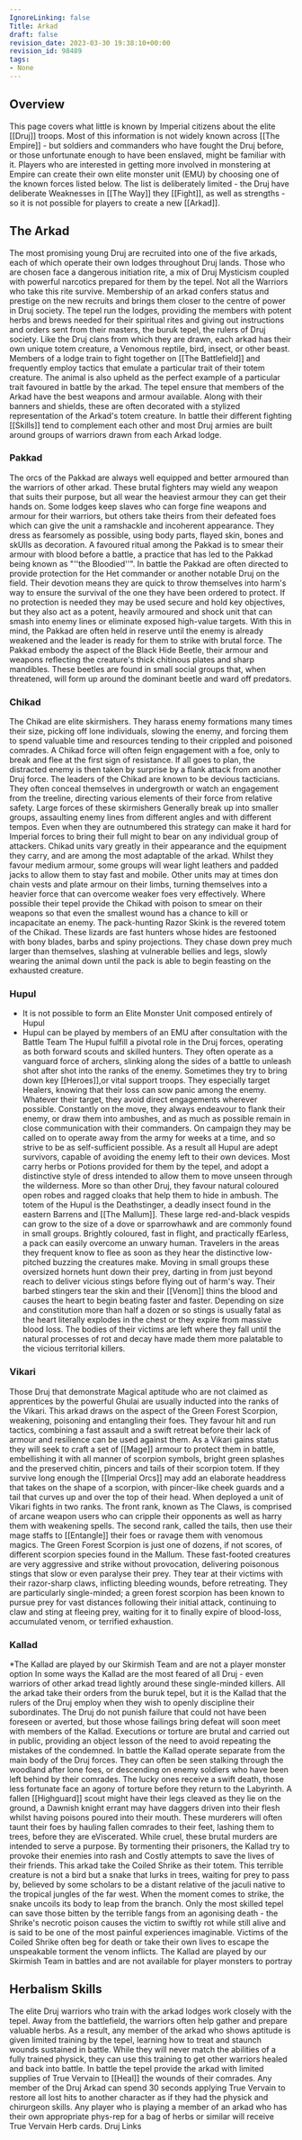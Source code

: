 ```yaml
---
IgnoreLinking: false
Title: Arkad
draft: false
revision_date: 2023-03-30 19:38:10+00:00
revision_id: 98489
tags:
- None
---
```


## Overview
This page covers what little is known by Imperial citizens about the elite [[Druj]] troops. Most of this information is not widely known across [[The Empire]] - but soldiers and commanders who have fought the Druj before, or those unfortunate enough to have been enslaved, might be familiar with it.
Players who are interested in getting more involved in monstering at Empire can create their own elite monster unit (EMU) by choosing one of the known forces listed below. The list is deliberately limited - the Druj have deliberate Weaknesses in [[The Way]] they [[Fight]], as well as strengths - so it is not possible for players to create a new [[Arkad]].
## The Arkad
The most promising young Druj are recruited into one of the five arkads, each of which operate their own lodges throughout Druj lands. Those who are chosen face a dangerous initiation rite, a mix of Druj Mysticism coupled with powerful narcotics prepared for them by the tepel. Not all the Warriors who take this rite survive. Membership of an arkad confers status and prestige on the new recruits and brings them closer to the centre of power in Druj society. The tepel run the lodges, providing the members with potent herbs and brews needed for their spiritual rites and giving out instructions and orders sent from their masters, the buruk tepel, the rulers of Druj society.
Like the Druj clans from which they are drawn, each arkad has their own unique totem creature, a Venomous reptile, bird, insect, or other beast. Members of a lodge train to fight together on [[The Battlefield]] and frequently employ tactics that emulate a particular trait of their totem creature. The animal is also upheld as the perfect example of a particular trait favoured in battle by the arkad.
The tepel ensure that members of the Arkad have the best weapons and armour available. Along with their banners and shields, these are often decorated with a stylized representation of the Arkad's totem creature. In battle their different fighting [[Skills]] tend to complement each other and most Druj armies are built around groups of warriors drawn from each Arkad lodge.
### Pakkad
The orcs of the Pakkad are always well equipped and better armoured than the warriors of other arkad. These brutal fighters may wield any weapon that suits their purpose, but all wear the heaviest armour they can get their hands on. Some lodges keep slaves who can forge fine weapons and armour for their warriors, but others take theirs from their defeated foes which can give the unit a ramshackle and incoherent appearance. They dress as fearsomely as possible, using body parts, flayed skin, bones and skUlls as decoration. A favoured ritual among the Pakkad is to smear their armour with blood before a battle, a practice that has led to the Pakkad being known as "''the Bloodied''". 
In battle the Pakkad are often directed to provide protection for the Het commander or another notable Druj on the field. Their devotion means they are quick to throw themselves into harm's way to ensure the survival of the one they have been ordered to protect. If no protection is needed they may be used secure and hold key objectives, but they also act as a potent, heavily armoured and shock unit that can smash into enemy lines or eliminate exposed high-value targets. With this in mind, the Pakkad are often held in reserve until the enemy is already weakened and the leader is ready for them to strike with brutal force. 
The Pakkad embody the aspect of the Black Hide Beetle, their armour and weapons reflecting the creature's thick chitinous plates and sharp mandibles. These beetles are found in small social groups that, when threatened, will form up around the dominant beetle and ward off predators.
### Chikad
The Chikad are elite skirmishers. They harass enemy formations many times their size, picking off lone individuals, slowing the enemy, and forcing them to spend valuable time and resources tending to their crippled and poisoned comrades. A Chikad force will often feign engagement with a foe, only to break and flee at the first sign of resistance. If all goes to plan, the distracted enemy is then taken by surprise by a flank attack from another Druj force. 
The leaders of the Chikad are known to be devious tacticians. They often conceal themselves in undergrowth or watch an engagement from the treeline, directing various elements of their force from relative safety. Large forces of these skirmishers Generally break up into smaller groups, assaulting enemy lines from different angles and with different tempos. Even when they are outnumbered this strategy can make it hard for Imperial forces to bring their full might to bear on any individual group of attackers.
Chikad units vary greatly in their appearance and the equipment they carry, and are among the most adaptable of the arkad. Whilst they favour medium armour, some groups will wear light leathers and padded jacks to allow them to stay fast and mobile. Other units may at times don chain vests and plate armour on their limbs, turning themselves into a heavier force that can overcome weaker foes very effectively. Where possible their tepel provide the Chikad with poison to smear on their weapons so that even the smallest wound has a chance to kill or incapacitate an enemy.
The pack-hunting Razor Skink is the revered totem of the Chikad. These lizards are fast hunters whose hides are festooned with bony blades, barbs and spiny projections. They chase down prey much larger than themselves, slashing at vulnerable bellies and legs, slowly wearing the animal down until the pack is able to begin feasting on the exhausted creature.
### Hupul
* It is not possible to form an Elite Monster Unit composed entirely of Hupul
* Hupul can be played by members of an EMU after consultation with the Battle Team 
The Hupul fulfill a pivotal role in the Druj forces, operating as both forward scouts and skilled hunters. They often operate as a vanguard force of archers, slinking along the sides of a battle to unleash shot after shot into the ranks of the enemy. Sometimes they try to bring down key [[Heroes]],or vital support troops. They especially target Healers, knowing that their loss can sow panic among the enemy. Whatever their target, they avoid direct engagements wherever possible. Constantly on the move, they always endeavour to flank their enemy, or draw them into ambushes, and as much as possible remain in close communication with their commanders. 
On campaign they may be called on to operate away from the army for weeks at a time, and so strive to be as self-sufficient possible. As a result all Hupul are adept survivors, capable of avoiding the enemy left to their own devices. Most carry herbs or Potions provided for them by the tepel, and adopt a distinctive style of dress intended to allow them to move unseen through the wilderness. More so than other Druj, they favour natural coloured open robes and ragged cloaks that help them to hide in ambush.
The totem of the Hupul is the Deathstinger, a deadly insect found in the eastern Barrens and [[The Mallum]]. These large red-and-black vespids can grow to the size of a dove or sparrowhawk and are commonly found in small groups. Brightly coloured, fast in flight, and practically fEarless, a pack can easily overcome an unwary human. Travelers in the areas they frequent know to flee as soon as they hear the distinctive low-pitched buzzing the creatures make. Moving in small groups these oversized hornets hunt down their prey, darting in from just beyond reach to deliver vicious stings before flying out of harm's way. Their barbed stingers tear the skin and their [[Venom]] thins the blood and causes the heart to begin beating faster and faster. Depending on size and constitution more than half a dozen or so stings is usually fatal as the heart literally explodes in the chest or they expire from massive blood loss. The bodies of their victims are left where they fall until the natural processes of rot and decay have made them more palatable to the vicious territorial killers.
### Vikari
Those Druj that demonstrate Magical aptitude who are not claimed as apprentices by the powerful Ghulai are usually inducted into the ranks of the Vikari. This arkad draws on the aspect of the Green Forest Scorpion, weakening, poisoning and entangling their foes. They favour hit and run tactics, combining a fast assault and a swift retreat before their lack of armour and resilience can be used against them.
As a Vikari gains status they will seek to craft a set of [[Mage]] armour to protect them in battle, embellishing it with all manner of scorpion symbols, bright green splashes and the preserved chitin, pincers and tails of their scorpion totem. If they survive long enough the [[Imperial Orcs]] may add an elaborate headdress that takes on the shape of a scorpion, with pincer-like cheek guards and a tail that curves up and over the top of their head. 
When deployed a unit of Vikari fights in two ranks. The front rank, known as The Claws,  is comprised of arcane weapon users who can cripple their opponents as well as harry them with weakening spells. The second rank, called the tails, then use their mage staffs to [[Entangle]] their foes or ravage them with venomous magics.
The Green Forest Scorpion is just one of dozens, if not scores, of different scorpion species found in the Mallum. These fast-footed creatures are very aggressive and strike without provocation, delivering poisonous stings that slow or even paralyse their prey. They tear at their victims with their razor-sharp claws, inflicting bleeding wounds, before retreating. They are particularly single-minded; a green forest scorpion has been known to pursue prey for vast distances following their initial attack, continuing to claw and sting at fleeing prey, waiting for it to finally expire of blood-loss, accumulated venom, or terrified exhaustion.
### Kallad
*The Kallad are played by our Skirmish Team and are not a player monster option
In some ways the Kallad are the most feared of all Druj - even warriors of other arkad tread lightly around these single-minded killers. All the arkad take their orders from the buruk tepel, but it is the Kallad that the rulers of the Druj employ when they wish to openly discipline their subordinates. The Druj do not punish failure that could not have been foreseen or averted, but those whose failings bring defeat will soon meet with members of the Kallad. Executions or torture are brutal and carried out in public, providing an object lesson of the need to avoid repeating the mistakes of the condemned.
In battle the Kallad operate separate from the main body of the Druj forces. They can often be seen stalking through the woodland after lone foes, or descending on enemy soldiers who have been left behind by their comrades. The lucky ones receive a swift death, those less fortunate face an agony of torture before they return to the Labyrinth. A fallen [[Highguard]] scout might have their legs cleaved as they lie on the ground, a Dawnish knight errant may have daggers driven into their flesh whilst having poisons poured into their mouth. These murderers will often taunt their foes by hauling fallen comrades to their feet, lashing them to trees, before they are eViscerated. While cruel, these brutal murders are intended to serve a purpose. By tormenting their prisoners, the Kallad try to provoke their enemies into rash and Costly attempts to save the lives of their friends.
This arkad take the Coiled Shrike as their totem. This terrible creature is not a bird but a snake that lurks in trees, waiting for prey to pass by, believed by some scholars to be a distant relative of the jaculi native to the tropical jungles of the far west. When the moment comes to strike, the snake uncoils its body to leap from the branch. Only the most skilled tepel can save those bitten by the terrible fangs from an agonising death - the Shrike's necrotic poison causes the victim to swiftly rot while still alive and is said to be one of the most painful experiences imaginable. Victims of the Coiled Shrike often beg for death or take their own lives to escape the unspeakable torment the venom inflicts.
The Kallad are played by our Skirmish Team in battles and are not available for player monsters to portray
## Herbalism Skills
The elite Druj warriors who train with the arkad lodges work closely with the tepel. Away from the battlefield, the warriors often help gather and prepare valuable herbs. As a result, any member of the arkad who shows aptitude is given limited training by the tepel, learning how to treat and staunch wounds sustained in battle. While they will never match the abilities of a fully trained physick, they can use this training to get other warriors healed and back into battle. In battle the tepel provide the arkad with limited supplies of True Vervain to [[Heal]] the wounds of their comrades.
Any member of the Druj Arkad can spend 30 seconds applying True Vervain to restore all lost hits to another character as if they had the physick and chirurgeon skills. Any player who is playing a member of an arkad who has their own appropriate phys-rep for a bag of herbs or similar will receive True Vervain Herb cards.
Druj Links